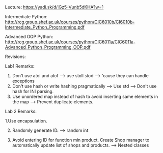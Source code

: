 Lecture:
https://yadi.sk/d/iGz5-Vunb5dKHA?w=1

Intermediate Python: 
http://rcg.group.shef.ac.uk/courses/python/CIC6010b/CI6010b-Intermediate_Python_Programming.pdf

Advanced OOP Python:
http://rcg.group.shef.ac.uk/courses/python/CIC6011a/CIC6011a-Advanced_Python_Programming_OOP.pdf


Revisions: 

Lab1
Remarks:
1. Don't use atoi and atof --> use stoll stod --> 'cause they can handle exceptions
2. Don't use hash or write hashing pragmatically --> Use std --> Don't use hash for INI parsing.
3. Use unordered map instead of hash to avoid inserting same elements in the map --> Prevent duplicate elements.

Lab 2
Remarks:

1.Use encapsulation.

2. Randomly generate ID. --> random int

3. Avoid entering ID for function min product. Create Shop manager to automatically update list of shops and products. --> Nested classes



